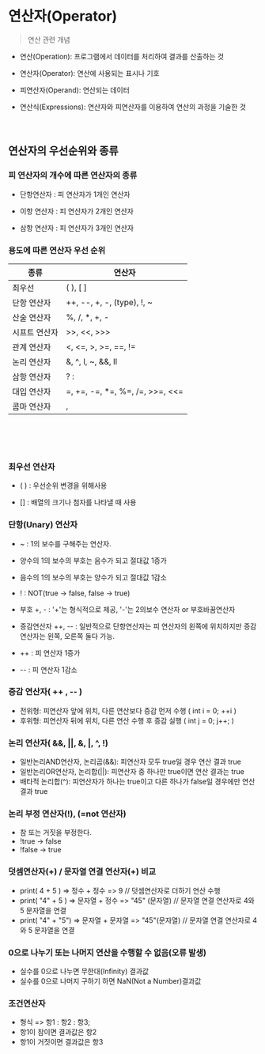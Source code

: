 # 연산자(Operator)

>연산 관련 개념

- 연산(Operation): 프로그램에서 데이터를 처리하여 결과를 산출하는 것

- 연산자(Operator): 연산에 사용되는 표시나 기호

- 피연산자(Operand): 연산되는 데이터

- 연산식(Expressions): 연산자와 피연산자를 이용하여 연산의 과정을 기술한 것

　

## 연산자의 우선순위와 종류



### 피 연산자의 개수에 따른 연산자의 종류

- 단항연산자 : 피 연산자가 1개인 연산자

- 이항 연산자 : 피 연산자가 2개인 연산자

- 삼항 연산자 : 피 연산자가 3개인 연산자


### 용도에 따른 연산자 우선 순위

|종류|연산자|
|---|---|
|최우선|( ), [ ]|
|단항 연산자|++, --, +, -, (type), !, ~|
|산술 연산자|%, /, *, +, -|
|시프트 연산자|\>>, <<, >>>|
|관계 연산자|<, <=, >, >=, ==, !=|
|논리 연산자|&, ^, l, ~, &&, ll|
|삼항 연산자|? :|
|대입 연산자|=, +=, -=, *=, %=, /=, >>=, <<=|
|콤마 연산자|,|

　

　


### 최우선 연산자

- ( ) : 우선순위 변경을 위해사용

- [] : 배열의 크기나 첨자를 나타낼 때 사용



### 단항(Unary) 연산자

- ~ : 1의 보수를 구해주는 연산자.

- 양수의 1의 보수의 부호는 음수가 되고 절대값 1증가

- 음수의 1의 보수의 부호는 양수가 되고 절대값 1감소

- ! : NOT(true -> false, false -> true)

- 부호 +, - : '+'는 형식적으로 제공, '-'는 2의보수 연산자 or 부호바꿈연산자

- 증감연산자 ++, -- : 일반적으로 단항연산자는 피 연산자의 왼쪽에 위치하지만 증감연산자는 왼쪽, 오른쪽 둘다 가능.

- ++ : 피 연산자 1증가

- -- : 피 연산자 1감소

### 증감 연산자( ++ , -- )

- 전위형: 피연산자 앞에 위치, 다른 연산보다 증감 먼저 수행 ( int i = 0; ++i )
- 후위형: 피연산자 뒤에 위치, 다른 연산 수행 후 증감 실행 ( int j = 0; j++; )

### 논리 연산자( &&, ||, &, |, ^, !)

- 일반논리AND연산자, 논리곱(&&): 피연산자 모두 true일 경우 연산 결과 true
- 일반논리OR연산자, 논리합(||): 피연산자 중 하나만 true이면 연산 결과는 true
- 배타적 논리합(^): 피연산자가 하나는 true이고 다른 하나가 false일 경우에만 연산 결과 true

### 논리 부정 연산자(!), (=not 연산자)
- 참 또는 거짓을 부정한다.
- !true → false
- !false → true

### 덧셈연산자(+) / 문자열 연결 연산자(+) 비교

- print( 4 + 5 ) => 정수 + 정수 => 9 // 덧셈연산자로 더하기 연산 수행
- print( "4" + 5 ) => 문자열 + 정수 => "45" (문자열) // 문자열 연결 연산자로 4와 5 문자열을 연결
- print( "4" + "5") => 문자열 + 문자열 => "45"(문자열) // 문자열 연결 연산자로 4와 5 문자열을 연결

### 0으로 나누기 또는 나머지 연산을 수행할 수 없음(오류 발생)
- 실수를 0으로 나누면 무한대(Infinity) 결과값
- 실수를 0으로 나머지 구하기 하면 NaN(Not a Number)결과값

### 조건연산자

- 형식 => 항1 : 항2 : 항3;
- 항1이 참이면 결과값은 항2
- 항1이 거짓이면 결과값은 항3